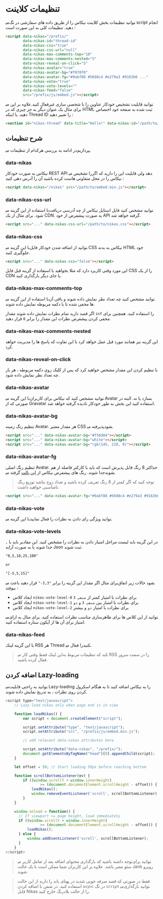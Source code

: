 # تنظیمات کلاینت

می‎توانید تنظیمات بخش کلاینت نیکاس را از طریق داده های سفارشی در تگ script انجام دهید. تنظیمات کلی به این صورت است :

```html
<script data-nikas="/prefix/"
        data-nikas-id="thread-id"
        data-nikas-css="true"
        data-nikas-css-url="null"
        data-nikas-max-comments-top="10"
        data-nikas-max-comments-nested="5"
        data-nikas-reveal-on-click="5"
        data-nikas-avatar="true"
        data-nikas-avatar-bg="#f0f0f0"
        data-nikas-avatar-fg="#9abf88 #5698c4 #e279a3 #9163b6 ..."
        data-nikas-vote="true"
        data-nikas-vote-levels=""
        data-nikas-feed="false"
        src="/prefix/js/embed.js"></script>
```

علاوه بر این می‎توانید قابلیت تشخیص خودکار عناوین را با شخصی سازی غیرفعال کنید. برای مثال یک عنوان دیگر به جز چیزی که در HTML ثبت شده به صفحه خود اختصاص دهید. یا اینکه Thread ID را تغییر دهید :

```html
<section id="nikas-thread" data-title="Hello!" data-nikas-id="/path/to/resource"></section>
```

## شرح تنظیمات

در ادامه به بررسی هرکدام از تنظیمات می‎پردازیم.

### data-nikas

نیکاس به صورت خودکار REST API را تشخیص می‎دهد ولی قابلیت این را دارید که اگر نیکاس را در محل متفاوتی هاست کرده باشید آن را آدرس دهی کنید :

```html
<script data-nikas="/nikas" src="/path/to/embed.min.js"></script>
```

### data-nikas-css-url

با استفاده از این گزینه می‎توانید مشخص کنید فایل استایل نیکاس از چه آدرسی دریافت شود. برای مثال از یک CDN. به صورت پیشفرض از خود API گرفته خواهد شد.

```html
<script src="..." data-nikas-css-url="/path/to/nikas.css"></script>
```

### data-nikas-css

با این گزینه می‎توانید از اضافه شدن خودکار فایل CSS نیکاس به بدنه HTML خود جلوگیری کنید.

```html
<script src="..." data-nikas-css="false"></script>
```

این مورد وقتی کاربرد دارد که مثلا بخواهید با استفاده از گزینه قبل فایل CSS را از یک CDN یا جای دیگر بارگذاری کنید.

### data-nikas-max-comments-top

با استفاده از این گزینه می‎توانید مشخص کنید چه تعداد نظر نمایش داده شوند و باقی آن ها مخفی شده تا با دکمه مربوطه نمایش داده شوند.

اگر قصد دارید تمام نظرات نمایش داده شوند مقدار `inf` را استفاده کنید. همچنین برای مخفی کردن پیشفرض نظرات این مقدار را برابر `0` قرار دهید.

### data-nikas-max-comments-nested

این گزینه نیز همانند مورد قبل عمل خواهد کرد با این تفاوت که پاسخ ها را مدیریت خواهد کرد.

### data-nikas-reveal-on-click

با تنظیم کردن این مقدار مشخص خواهید کرد که پس از کلیک روی دکمه مربوطه ، هر بار چه تعداد نظر نمایش داده شود.

### data-nikas-avatar

با این گزینه می‎توانید مشخص کنید که نیکاس برای کاربران Avatar بسازد یا نه. البته در صورتی که از Gravatar استفاده کنید این بخش به طور خودکار نادیده گرفته خواهد شد.

### data-nikas-avatar-bg

تنظیم رنگ زمینه Avatar. هر مقدار معتبر CSS پذیرفته می‎شود.

```html
<script src="..." data-nikas-avatar-bg="#f56d84"></script>
<script src="..." data-nikas-avatar-bg="white"></script>
<script src="..." data-nikas-avatar-bg="rgb(145, 210, 0)"></script>
```

### data-nikas-avatar-fg

تنظیم رنگ اصلی Avatar. حداکثر 8 رنگ قابل پذیرش است که باید با کارکتر فاصله از هم جدا شوند. رنگ های پیشفرض نیکاس از [این پالت](http://colrd.com/palette/19308/) گرفته می‎شوند.

> توجه کنید که اگر کمتر از 8 رنگ تعریف کرده باشید و تعداد زوج نباشد توزیع رنگ نامناسبی خواهید داشت.

```html
<script src="..." data-nikas-avatar-fg="#9abf88 #5698c4 #e279a3 #9163b6"></script>
```

### data-nikas-vote

با این گزینه می‎توانید ویژگی رای دادن به نظرات را فعال نمایید.

### data-nikas-vote-levels

در این گزینه باید لیست مراحل امتیاز دادن به نظرات را مشخص کنید. این مقادیر باید با `,` جدا شوند یا به صورت آرایه Json ثبت شوند.

```txt
"0,5,10,25,100"

or

"[-5,5,15]"
```

برای مثال اگر مقدار این گزینه را برابر `"3,3-"` قرار دهید باعث می‎شود حالات زیر اتفاق بیوفتد :

- ایجاد کلاس `nikas-vote-level-0` برای نظرات با امتیاز کمتر از `منفی 3`
- ایجاد کلاس `nikas-vote-level-1` برای نظرات با امتیاز بین `منفی 3` و `دو`
- ایجاد کلاس `nikas-vote-level-2` برای نظرات با امتیاز `دو` و بیشتر

می‎توانید از این کلاس ها برای ظاهرسازی مناسب نظرات استفاده کنید. برای مثال به ازای امتیاز برای آن ها از آیکون ستاره استفاده کنید.

### data-nikas-feed

با این گزینه لینک RSS هر Thread را فعال می‎کنید.

> این لینک فقط وقتی کار می‎کند که تنظیمات مربوط به RSS را در سمت سرور فعال کرده باشید.

## اضافه کردن Lazy-loading

می‎توانید به راحتی قابلیت Lazy-loading را به نیکاس اضافه کنید تا به هنگام اسکرول کردن روی نظرات ، به تدریج نمایش داده شوند.

```js
<script type="text/javascript">
    // Lazy-load nikas only when page end is in view

    function loadNikas() {
        var script = document.createElement("script");

        script.setAttribute("type", "text/javascript");
        script.setAttribute("src", "/prefix/js/embed.min.js");

        // add relevant data-nikas attributes here

        script.setAttribute("data-nikas", "/prefix/");
        document.getElementsByTagName("head")[0].appendChild(script);
    }

    let offset = 50; // Start loading 50px before reaching bottom

    function scrollBottomListener(ev) {
        if ((window.scrollY + window.innerHeight)
                >= (document.documentElement.scrollHeight - offset)) {
            loadNikas();
            window.removeEventListener('scroll', scrollBottomListener);
        }
    }

    window.onload = function() {
      // If viewport >= page height, load immediately
      if ((window.scrollY + window.innerHeight)
                >= (document.documentElement.scrollHeight - offset)) {
          loadNikas();
      } else {
          window.addEventListener('scroll', scrollBottomListener);
      }
    }
</script>
```

> توجه داشته باشید که بارگذاری محتوای اضافه بعد از تعامل کاربر می‎توانید برای سئو مضر باشد. علاوه بر این کاربران شما ممکن است با یک حالت Jank روبرو شوند.

> فقط در صورتی که قصد صرفه جویی شدید در پهنای باند را دارید از این حالت استفاده کنید. در ضمن با اضافه کردن `async` در تگ `script` می‎توانید بارگذاری فایل Nikas را از حالت بلادرنگ خارج کنید.
